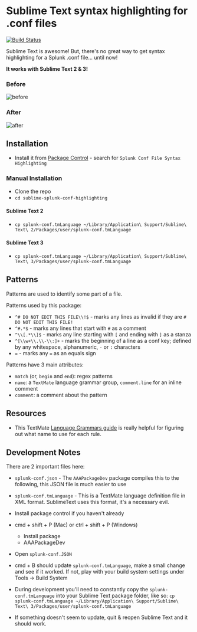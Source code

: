 # Sublime Text syntax highlighting for .conf files

[![Build Status](https://travis-ci.org/shakeelmohamed/sublime-splunk-conf-highlighting.svg)](https://travis-ci.org/shakeelmohamed/sublime-splunk-conf-highlighting)

Sublime Text is awesome! But, there's no great way to get syntax highlighting for a Splunk .conf file... until now!

**It works with Sublime Text 2 & 3!**

### Before

![before](before.png)

### After

![after](after.png)

## Installation

* Install it from [Package Control](https://packagecontrol.io/) - search for `Splunk Conf File Syntax Highlighting`

 
### Manual Installation

* Clone the repo
* `cd sublime-splunk-conf-highlighting`

#### Sublime Text 2

* `cp splunk-conf.tmLanguage ~/Library/Application\ Support/Sublime\ Text\ 2/Packages/user/splunk-conf.tmLanguage`

#### Sublime Text 3

* `cp splunk-conf.tmLanguage ~/Library/Application\ Support/Sublime\ Text\ 3/Packages/user/splunk-conf.tmLanguage`


## Patterns

Patterns are used to identify some part of a file.

Patterns used by this package:

* `^# DO NOT EDIT THIS FILE\\!$` - marks any lines as invalid if they are `# DO NOT EDIT THIS FILE!`
* `^#.*$` - marks any lines that start with `#` as a comment
* `^\\[.*\\]$` - marks any line starting with `[` and ending with `]` as a stanza
* `^[\\w+\\.\\-\\:]+` - marks the beginning of a line as a conf key; defined by any whitespace, alphanumeric, `-` or `:` characters
* `=` - marks any `=` as an equals sign

Patterns have 3 main attributes:

* `match` (or, `begin` and `end`): regex patterns
* `name`: a `TextMate` language grammar group, `comment.line` for an inline comment
* `comment`: a comment about the pattern

## Resources

* This TextMate [Language Grammars guide](https://manual.macromates.com/en/language_grammars#naming_conventions) is really helpful for figuring out what name to use for each rule.


## Development Notes

There are 2 important files here:

* `splunk-conf.json` - The `AAAPackageDev` package compiles this to the following, this JSON file is much easier to use
* `splunk-conf.tmLanguage` - This is a TextMate language definition file in XML format. SublimeText uses this format, it's a necessary evil.

* Install package control if you haven't already
* cmd + shift + P (Mac) or ctrl + shift + P (Windows)
    - Install package
    - AAAPackageDev
* Open `splunk-conf.JSON`
* cmd + B should update `splunk-conf.tmLanguage`, make a small change and see if it worked. If not, play with your build system settings under Tools -> Build System
* During development you'll need to constantly copy the `splunk-conf.tmLanguage` into your Sublime Text package folder, like so: `cp splunk-conf.tmLanguage ~/Library/Application\ Support/Sublime\ Text\ 3/Packages/user/splunk-conf.tmLanguage`
* If something doesn't seem to update, quit & reopen Sublime Text and it should work.
